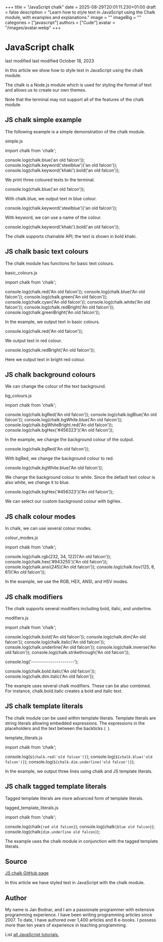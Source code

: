 +++
title = "JavaScript chalk"
date = 2025-08-29T20:01:11.230+01:00
draft = false
description = "Learn how to style text in JavaScript using the Chalk module, with examples and explanations."
image = ""
imageBig = ""
categories = ["javascript"]
authors = ["Cude"]
avatar = "/images/avatar.webp"
+++

# JavaScript chalk

last modified last modified October 18, 2023

 

In this article we show how to style text in JavaScript using the chalk
module.

The chalk is a Node.js module which is used for styling the format
of text and allows us to create our own themes.

Note that the terminal may not support all of the features of the chalk module.

## JS chalk simple example

The following example is a simple demonstration of the chalk module.

simple.js
  

import chalk from 'chalk';

console.log(chalk.blue('an old falcon'));
console.log(chalk.keyword('steelblue')('an old falcon'));
console.log(chalk.keyword('khaki').bold('an old falcon'));

We print three coloured texts to the terminal.

console.log(chalk.blue('an old falcon'));

With chalk.blue, we output text in blue colour.

console.log(chalk.keyword('steelblue')('an old falcon'));

With keyword, we can use a name of the colour.

console.log(chalk.keyword('khaki').bold('an old falcon'));

The chalk supports chainable API; the text is shown in bold khaki.

## JS chalk basic text colours

The chalk module has functions for basic text colours.

basic_colours.js
  

import chalk from 'chalk';

console.log(chalk.red('An old falcon'));
console.log(chalk.blue('An old falcon'));
console.log(chalk.green('An old falcon'));
console.log(chalk.cyan('An old falcon'));
console.log(chalk.white('An old falcon'));
console.log(chalk.redBright('An old falcon'));
console.log(chalk.greenBright('An old falcon'));

In the example, we output text in basic colours.

console.log(chalk.red('An old falcon'));

We output text in red colour.

console.log(chalk.redBright('An old falcon'));

Here we output text in bright red colour.

## JS chalk background colours

We can change the colour of the text background.

bg_colours.js
  

import chalk from 'chalk';

console.log(chalk.bgRed('An old falcon'));
console.log(chalk.bgBlue('An old falcon'));
console.log(chalk.bgWhite.blue('An old falcon'));
console.log(chalk.bgWhiteBright.red('An old falcon'));
console.log(chalk.bgHex('#456323')('An old falcon'));

In the example, we change the background colour of the output.

console.log(chalk.bgRed('An old falcon'));

With bgRed, we change the background colour to red.

console.log(chalk.bgWhite.blue('An old falcon'));

We change the background colour to white. Since the default text colour is also
white, we change it to blue.

console.log(chalk.bgHex('#456323')('An old falcon'));

We can select our custom background colour with bgHex.

## JS chalk colour modes

In chalk, we can use several colour modes.

colour_modes.js
  

import chalk from 'chalk';

console.log(chalk.rgb(232, 34, 122)('An old falcon'));
console.log(chalk.hex('#943255')('An old falcon'));
console.log(chalk.ansi(245)('An old falcon'));
console.log(chalk.hsv(125, 8, 61)('An old falcon'));

In the example, we use the RGB, HEX, ANSI, and HSV modes.

## JS chalk modifiers

The chalk supports several modifiers including bold, italic, and underline.

modifiers.js
  

import chalk from 'chalk';

console.log(chalk.bold('An old falcon'));
console.log(chalk.dim('An old falcon'));
console.log(chalk.italic('An old falcon'));
console.log(chalk.underline('An old falcon'));
console.log(chalk.inverse('An old falcon'));
console.log(chalk.strikethrough('An old falcon'));

console.log('----------------------');

console.log(chalk.bold.italic('An old falcon'));
console.log(chalk.dim.italic('An old falcon'));

The example uses several chalk modifiers. These can be also combined.
For instance, chalk.bold.italic creates a bold and italic text.

## JS chalk template literals

The chalk module can be used within template literals. Template literals are
string literals allowing embedded expressions. The expressions in the
placeholders and the text between the backticks (` `). 

template_literals.js
  

import chalk from 'chalk';

console.log(`${chalk.red('old falcon')}`);
console.log(`${chalk.blue('old falcon')}`);
console.log(`${chalk.dim.underline('old falcon')}`);

In the example, we output three lines using chalk and JS template literals.

## JS chalk tagged template literals

Tagged template literals are more advanced form of template literals.

tagged_template_literals.js
  

import chalk from 'chalk';

console.log(chalk`{red old falcon}`);
console.log(chalk`{blue old falcon}`);
console.log(chalk`{dim.underline old falcon}`);

The example uses the chalk module in conjunction with the tagged template
literals.

## Source

[JS chalk GitHub page](https://github.com/chalk/chalk)

In this article we have styled text in JavaScript with the chalk module.

## Author

My name is Jan Bodnar, and I am a passionate programmer with extensive
programming experience. I have been writing programming articles since 2007.
To date, I have authored over 1,400 articles and 8 e-books. I possess more
than ten years of experience in teaching programming.

List [all JavaScript tutorials.](/all/#js)